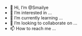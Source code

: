 - 👋 Hi, I’m @Smailye
- 👀 I’m interested in ...
- 🌱 I’m currently learning ...
- 💞️ I’m looking to collaborate on ...
- 📫 How to reach me ...

<!---
Smailye/Smailye is a ✨ special ✨ repository because its `README.md` (this file) appears on your GitHub profile.
You can click the Preview link to take a look at your changes.
--->
